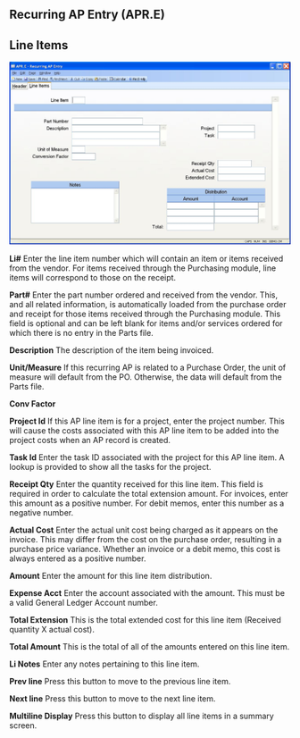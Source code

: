##  Recurring AP Entry (APR.E)

<PageHeader />

##  Line Items

![](./APR-E-2.jpg)

**Li#** Enter the line item number which will contain an item or items
received from the vendor. For items received through the Purchasing module,
line items will correspond to those on the receipt.  
  
**Part#** Enter the part number ordered and received from the vendor. This,
and all related information, is automatically loaded from the purchase order
and receipt for those items received through the Purchasing module. This field
is optional and can be left blank for items and/or services ordered for which
there is no entry in the Parts file.  
  
**Description** The description of the item being invoiced.  
  
**Unit/Measure** If this recurring AP is related to a Purchase Order, the unit
of measure will default from the PO. Otherwise, the data will default from the
Parts file.  
  
**Conv Factor**  
  
**Project Id** If this AP line item is for a project, enter the project
number. This will cause the costs associated with this AP line item to be
added into the project costs when an AP record is created.  
  
**Task Id** Enter the task ID associated with the project for this AP line
item. A lookup is provided to show all the tasks for the project.  
  
**Receipt Qty** Enter the quantity received for this line item. This field is
required in order to calculate the total extension amount. For invoices, enter
this amount as a positive number. For debit memos, enter this number as a
negative number.  
  
**Actual Cost** Enter the actual unit cost being charged as it appears on the
invoice. This may differ from the cost on the purchase order, resulting in a
purchase price variance. Whether an invoice or a debit memo, this cost is
always entered as a positive number.  
  
**Amount** Enter the amount for this line item distribution.  
  
**Expense Acct** Enter the account associated with the amount. This must be a
valid General Ledger Account number.  
  
**Total Extension** This is the total extended cost for this line item
(Received quantity X actual cost).  
  
**Total Amount** This is the total of all of the amounts entered on this line
item.  
  
**Li Notes** Enter any notes pertaining to this line item.  
  
**Prev line** Press this button to move to the previous line item.  
  
**Next line** Press this button to move to the next line item.  
  
**Multiline Display** Press this button to display all line items in a summary
screen.  
  
  
<badge text= "Version 8.10.57" vertical="middle" />

<PageFooter />